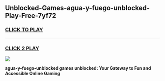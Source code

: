 
## Unblocked-Games-agua-y-fuego-unblocked-Play-Free-7yf72
<h3>
<a href="https://premium76.site?title=agua-y-fuego-unblocked&ref=18A1">CLICK TO PLAY</a></h3>
<hr>

<h3>
<a href="https://premium76.site?title=agua-y-fuego-unblocked&ref=18A1">CLICK 2 PLAY</a>
  
</h3>

<a href="https://premium76.site?title=agua-y-fuego-unblocked&ref=18A1"><img src="https://clearcache.store/games.png"></a>


**agua-y-fuego-unblocked games unblocked: Your Gateway to Fun and Accessible Online Gaming**
